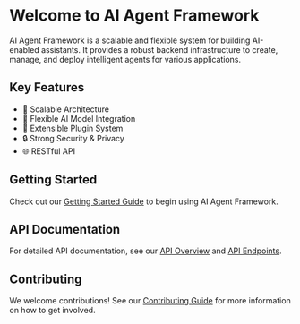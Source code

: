 # Welcome to AI Agent Framework

AI Agent Framework is a scalable and flexible system for building AI-enabled assistants. It provides a robust backend infrastructure to create, manage, and deploy intelligent agents for various applications.

## Key Features

- 🚀 Scalable Architecture
- 🧠 Flexible AI Model Integration
- 🔌 Extensible Plugin System
- 🔒 Strong Security & Privacy
- 🌐 RESTful API

## Getting Started

Check out our [Getting Started Guide](user-guide/getting-started.md) to begin using AI Agent Framework.

## API Documentation

For detailed API documentation, see our [API Overview](api/overview.md) and [API Endpoints](api/endpoints.md).

## Contributing

We welcome contributions! See our [Contributing Guide](developer-guide/contributing.md) for more information on how to get involved.
